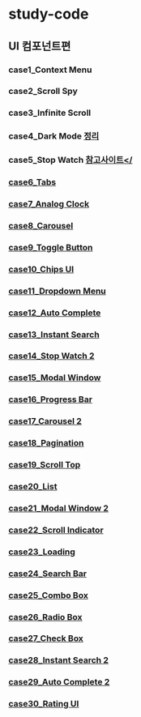 # study-code
## UI 컴포넌트편
### case1_Context Menu
### case2_Scroll Spy
### case3_Infinite Scroll
### case4_Dark Mode <a href='https://github.com/hyo814/study-code/blob/main/darkmode.md'>정리</a>
### case5_Stop Watch <a href='https://www.notion.so/case-5-02a54e58c9894ca6ac576282853cde1d'>참고사이트</
### case6_Tabs
### case7_Analog Clock
### case8_Carousel
### case9_Toggle Button
### case10_Chips UI
### case11_Dropdown Menu
### case12_Auto Complete
### case13_Instant Search
### case14_Stop Watch 2
### case15_Modal Window
### case16_Progress Bar
### case17_Carousel 2
### case18_Pagination
### case19_Scroll Top
### case20_List
### case21_Modal Window 2
### case22_Scroll Indicator
### case23_Loading
### case24_Search Bar
### case25_Combo Box
### case26_Radio Box
### case27_Check Box
### case28_Instant Search 2
### case29_Auto Complete 2
### case30_Rating UI
